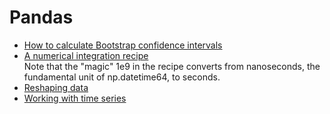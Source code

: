 # Pandas

- [How to calculate Bootstrap confidence intervals](https://machinelearningmastery.com/calculate-bootstrap-confidence-intervals-machine-learning-results-python/)
- [A numerical integration recipe](https://nbviewer.jupyter.org/gist/metakermit/5720498)<br/>  Note that the "magic" 1e9 in the recipe converts from nanoseconds, the fundamental unit of np.datetime64, to seconds.
- [Reshaping data](https://hackernoon.com/reshaping-data-in-python-fa27dda2ff77)
- [Working with time series](https://jakevdp.github.io/PythonDataScienceHandbook/03.11-working-with-time-series.html)